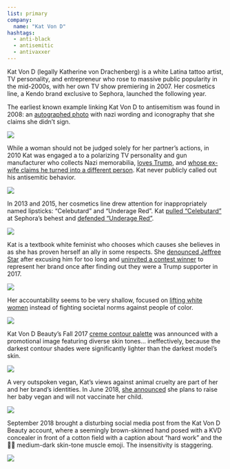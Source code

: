 ```yaml
---
list: primary
company:
  name: "Kat Von D"
hashtags:
  - anti-black
  - antisemitic
  - antivaxxer
---
```


Kat Von D (legally Katherine von Drachenberg) is a white Latina tattoo artist, TV personality, and entrepreneur who rose to massive public popularity in the mid-2000s, with her own TV show premiering in 2007. Her cosmetics line, a Kendo brand exclusive to Sephora, launched the following year.

The earliest known example linking Kat Von D to antisemitism was found in 2008: an [autographed photo](http://www.tmz.com/2008/02/08/kat-von-d-anti-semite/) with nazi wording and iconography that she claims she didn’t sign.

![](/kat-signature.jpg)

While a woman should not be judged solely for her partner’s actions, in 2010 Kat was engaged a to a polarizing TV personality and gun manufacturer who collects Nazi memorabilia, [loves Trump](https://jezebel.com/trump-supporter-jesse-james-a-real-catch-calls-cheati-1793272829), and [whose ex-wife claims he turned into a different person](http://www.nydailynews.com/entertainment/gossip/sandra-bullock-reacts-estranged-husband-jesse-james-nazi-photo-not-man-married-article-1.163408). Kat never publicly called out his antisemitic behavior.

![](/kat-jesse-james.jpg)

In 2013 and 2015, her cosmetics line drew attention for inappropriately named lipsticks: “Celebutard” and “Underage Red”. Kat [pulled “Celebutard”](http://www.huffingtonpost.com/2013/11/07/celebutard-lipstick-sephora_n_4233966.html) at Sephora’s behest and [defended “Underage Red”](https://www.facebook.com/katvond/photos/a.10150126087930454/10155445585345454/?type=1&theater).

![](/kat-celebutard.png)

Kat is a textbook white feminist who chooses which causes she believes in as she has proven herself an ally in some respects. She [denounced Jeffree Star](https://www.refinery29.com/en-us/2016/07/117317/jeffree-star-kat-von-d-fight) after excusing him for too long and [uninvited a contest winner](https://www.allure.com/story/makeup-artist-disqualified-kat-von-d-contest-trump) to represent her brand once after finding out they were a Trump supporter in 2017.

![](/kat-anti-trump.png)

Her accountability seems to be very shallow, focused on [lifting white women](https://strivingwithsystems.com/2016/12/29/kat-von-d-illustrates-the-dangers-of-neoliberal-whiteness-in-veganism/) instead of fighting societal norms against people of color.

![](/kat-diversity.png)

Kat Von D Beauty’s Fall 2017 [creme contour palette](https://www.instagram.com/p/BXi0NNBFJs6/) was announced with a promotional image featuring diverse skin tones… ineffectively, because the darkest contour shades were significantly lighter than the darkest model’s skin.

![](/kat-contour.png)

A very outspoken vegan, Kat’s views against animal cruelty are part of her and her brand’s identities. In June 2018, [she announced](https://www.racked.com/2018/6/11/17448758/kat-von-d-antivaxxer-instagram-vegan) she plans to raise her baby vegan and will not vaccinate her child.

![](/kat-anti-vaxx.png)

September 2018 brought a disturbing social media post from the Kat Von D Beauty account, where a seemingly brown-skinned hand posed with a KVD concealer in front of a cotton field with a caption about “hard work” and the 💪🏽 medium-dark skin-tone muscle emoji. The insensitivity is staggering.

![](/kat-cotton-field.png)

